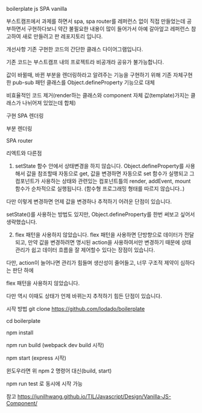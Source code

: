 boilerplate
js SPA vanilla

부스트캠프에서 과제를 하면서 spa, spa router를 레퍼런스 없이 직접 만들었는데 공부하면서 구현하다보니 약간 불필요한 내용이 많이 들어가서 아예 갈아엎고 레퍼런스 참고하여 새로 만들려고 판 레포지토리 입니다.

개선사항
기존 구현한 코드의 간단한 클래스 다이어그램입니다.

기존 코드는 부스트캠프 내의 프로젝트라 비공개라 공유가 불가능합니다.

값이 바뀔때, 바뀐 부분을 렌더링하라고 알려주는 기능을 구현하기 위해 기존 자체구현한 pub-sub 패턴 클래스를 Object.defineProperty 기능으로 대체

비효율적인 코드 제거(render하는 클래스와 component 자체 값(template)가지는 클래스가 나뉘어져 있었는데 합체)

구현
SPA 렌더링

부분 렌더링

SPA router

리엑트와 다른점

1. setState 함수 안에서 상태변경을 하지 않습니다.
   Object.defineProperty를 사용해서 값을 참조할때 자동으로 get, 값을 변경하면 자동으로 set 함수가 실행되고 그 컴포넌트가 사용하는 상태와 관련있는 컴포넌트틀의 render, addEvent, mount 함수가 순차적으로 실행됩니다. (함수형 프로그래밍 형태를 따르지 않습니다..)

다만 이렇게 변경하면 언제 값을 변경하나 추적하기 어려운 단점이 있습니다.

setState()를 사용하는 방법도 있지만, Object.defineProperty를 한번 써보고 싶어서 생략했습니다.

2. flex 패턴을 사용하지 않았습니다.
   flex 패턴을 사용하면 단방향으로 데이터가 전달되고, 만약 값을 변경하려면 명시된 action을 사용하여서만 변경하기 때문에 상태 관리가 쉽고 데이터 흐름을 잘 제어할수 있다는 장점이 있습니다.

다만, action이 늘어나면 관리가 힘들며 생산성이 줄어들고, 너무 구조적 제약이 심하다는 판단 하에

flex 패턴을 사용하지 않았습니다.

다만 역시 이때도 상태가 언제 바뀌는지 추적하기 힘든 단점이 있습니다.

시작 방법
git clone https://github.com/lodado/boilerplate

cd boilerplate

npm install

npm run build (webpack dev build 시작)

npm start (express 시작)

윈도우라면 위 npm 2 명령어 대신(build, start)

npm run test
로 동시에 시작 가능

참고
https://junilhwang.github.io/TIL/Javascript/Design/Vanilla-JS-Component/
